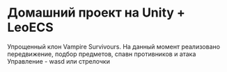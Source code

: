 # Домашний проект на Unity + LeoECS
Упрощенный клон Vampire Survivours. На данный момент реализовано передвижение, подбор предметов, спавн противников и атака
Управление - wasd или стрелочки
